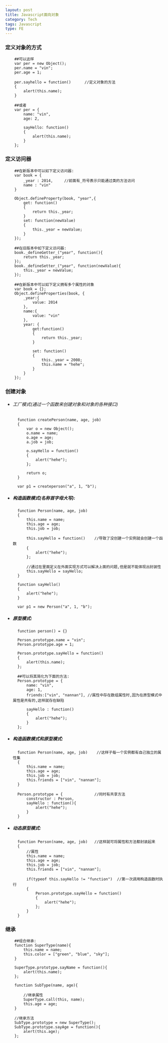 ```yaml
---
layout: post
title: Javascript面向对象
category: Tech
tags: Javascript
type: FE
---
```


### 定义对象的方式

		##可以这样
		var per = new Object();
		per.name = "vin";
		per.age = 1;

		per.sayhello = function()      //定义对象的方法
		{
		    alert(this.name);
		}

		##或者
		var per = {
		    name: "vin",
		    age: 2,

		    sayHello: function()
		    {
		        alert(this.name);
		    }
		};

### 定义访问器
 
		##在新版本中可以如下定义访问器:
		var book = {
		    _year : 2014,     //前面有_符号表示只能通过类的方法访问
		    name : "vin"
		}

		Object.defineProperty(book, "year",{
		    get: function()
		    {
		        return this._year;
		    }
		    set: function(newValue)
		    {
		        this._year = newValue;
		    }
		});

		##在旧版本中如下定义访问器:
		book._defineGetter_("year", function(){
		    return this._year;
		});
		book._defineSetter_("year", function(newValue){
		    this._year = newValue;
		});

		##在新版本中可以如下定义拥有多个属性的对象
		var book = {};
		Object.defineProperties(book, {
		    _year:{
		        value: 2014
		    },
		    name:{
		        value: "vin"
		    },
		    year: {
		        get:function()
		        {
		            return this._year;
		        }

		        set: function()
		        {
		            this._year = 2008;
		            this.name = "hehe";
		        }
		    }
		});

### 创建对象

+ ###### 工厂模式(通过一个函数来创建对象和对象的各种接口)
		function createPerson(name, age, job)
		{
		    var o = new Object();
		    o.name = name;
		    o.age = age;
		    a.job = job;

		    o.sayHello = function()
		    {
		        alert("hehe");
		    };

		    return o;
		}

		var p1 = createperson("a", 1, "b");

+ ##### 构造函数模式(名称首字母大写):

		function Person(name, age, job)
		{
		    this.name = name;
		    this.age = age;
		    this.job = job;

		    this.sayHello = function()    //导致了没创建一个实例就会创建一个函数
		    {
		        alert("hehe");
		    };

		    //通过在里面定义在外面实现方式可以解决上面的问题,但是就不能体现出封装性
		    this.sayHello = sayHello;  
		}

		function sayHello()
		{
		    alert("hehe");
		}

		var p1 = new Person("a", 1, "b");

+ ##### 原型模式:

		function person() = {}

		Person.prototype.name = "vin";
		Person.prototype.age = 1;

		Person.prototype.sayHello = function()
		{
		    alert(this.name);
		};

		##可以将其简化为下面的方法:
		Person.prototype = {
		    name: "vin",
		    age: 1,
		    friends:["vin", "nannan"], //属性中存在数组属性时,因为在原型模式中属性是共有的,这样就存在缺陷

		    sayHello : function()
		    {
		        alert("hehe");
		    }
		};

+ ##### 构造函数模式和原型模式:
 
		function Person(name, age, job)    //这样子每一个实例都有自己独立的属性集
		{
		    this.name = name;
		    this.age = age;
		    this.job = job;
		    this.friends = ["vin", "nannan"];
		}

		Person.prototype = {              //同时有共享方法
		    constructor : Person,
		    sayHello : function(){
		        alert("hehe");
		    }
		}

+ ##### 动态原型模式:

		function Person(name, age, job)   //这样就可将属性和方法都封装起来    
		{
		    //属性
		    this.name = name;
		    this.age = age;
		    this.job = job;
		    this.friends = ["vin", "nannan"];

		    if(typeof this.sayHello != "function")  //第一次调用构造函数时执行
		    {
		        Person.prototype.sayHello = function()
		        {
		            alert("hehe");
		        };
		    }
		}   

### 继承
 
		##组合继承:
		function SuperType(name){
		    this.name = name;
		    this.color = ["green", "blue", "sky"];
		}

		SuperType.prototype.sayName = function(){
		    alert(this.name);
		};

		function SubType(name, age){

		    //继承属性
		    SuperType.call(this, name);
		    this.age = age;
		}

		//继承方法
		SubType.prototype = new SuperType();
		SubType.prototype.sayAge = function(){
		    alert(this.age);
		};
